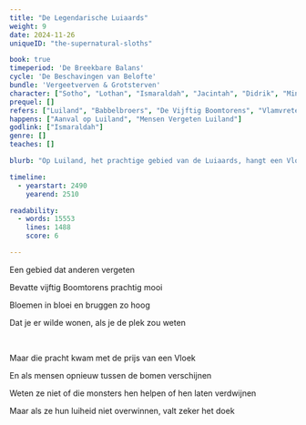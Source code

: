 ```yaml
---
title: "De Legendarische Luiaards"
weight: 9
date: 2024-11-26
uniqueID: "the-supernatural-sloths"

book: true
timeperiod: 'De Breekbare Balans'
cycle: 'De Beschavingen van Belofte'
bundle: 'Vergeetverven & Grotsterven'
character: ["Sotho", "Lothan", "Ismaraldah", "Jacintah", "Didrik", "Mindy"]
prequel: []
refers: ["Luiland", "Babbelbroers", "De Vijftig Boomtorens", "Vlamvreter", "Drakenhout", "Kerstman", "Da Vennisi", "Somnia"]
happens: ["Aanval op Luiland", "Mensen Vergeten Luiland"]
godlink: ["Ismaraldah"]
genre: []
teaches: []

blurb: "Op Luiland, het prachtige gebied van de Luiaards, hangt een Vloek. Een vreemdeling vindt hun gebied, verbaasd dat mensen dit nooit eerder hebben ontdekt. Maar als luiaards vragen dat ze een medicijn vindt, blijken niet alle mensen te vertrouwen."

timeline:
  - yearstart: 2490
    yearend: 2510

readability:
  - words: 15553
    lines: 1488
    score: 6

---
```


Een gebied dat anderen vergeten

Bevatte vijftig Boomtorens prachtig mooi

Bloemen in bloei en bruggen zo hoog

Dat je er wilde wonen, als je de plek zou weten

&nbsp;

Maar die pracht kwam met de prijs van een Vloek

En als mensen opnieuw tussen de bomen verschijnen

Weten ze niet of die monsters hen helpen of hen laten verdwijnen

Maar als ze hun luiheid niet overwinnen, valt zeker het doek